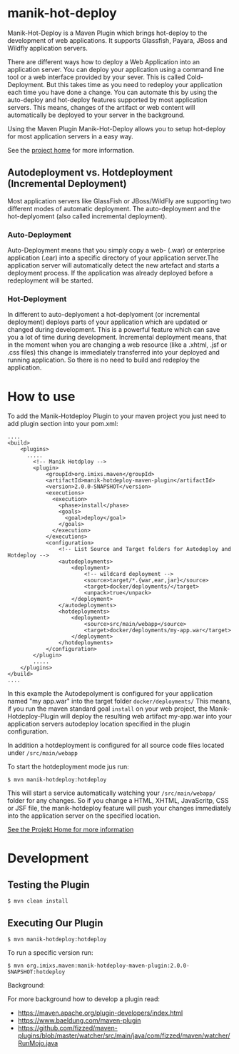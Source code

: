 # manik-hot-deploy

Manik-Hot-Deploy is a Maven Plugin which brings hot-deploy to the development of web applications. It supports Glassfish, Payara, JBoss and Wildfly application servers. 

There are different ways how to deploy a Web Application into an application server. You can deploy your application using a command line tool or a web interface provided by your sever. This is called Cold-Deployment. But this takes time as you need to redeploy your application each time you have done a change. You can automate this by using the auto-deploy and hot-deploy features supported by most application servers. This means, changes of the artifact or web content will automatically be deployed to your server in the background.

Using the Maven Plugin Manik-Hot-Deploy allows you to setup hot-deploy for most application servers in a easy way. 

See the [project home](https://manik.imixs.org/) for more information. 

## Autodeployment vs. Hotdeployment (Incremental Deployment)

Most application servers like GlassFish or JBoss/WildFly are supporting two different modes of 
automatic deployment. The auto-deployment and the hot-deplyoment (also called incremental 
deployment).

### Auto-Deployment

Auto-Deployment means that you simply copy a web- (.war) or enterprise application (.ear) 
into a specific directory of your application server.The application server will automatically detect the 
new artefact and starts a deployment process. If the application was already deployed before 
a redeployment will be started.

### Hot-Deployment

In different to auto-deplyoment a hot-deplyoment (or incremental deployment) deploys parts of your application which are updated or changed during development. This is a powerful feature which can save you a lot of time during development. 
Incremental deployment means, that in the moment when you are changing a web resource (like a .xhtml, .jsf or .css files) this change is immediately transferred into your deployed and running application. So there is no need to build and redeploy the application.


# How to use

To add the Manik-Hotdeploy Plugin to your maven project you just need to add plugin section into your pom.xml:

	....
	<build>
		<plugins>
		  .....
			<!-- Manik Hotdploy -->
			<plugin>
				<groupId>org.imixs.maven</groupId>
				<artifactId>manik-hotdeploy-maven-plugin</artifactId>
				<version>2.0.0-SNAPSHOT</version>
				<executions>
				  <execution>
				    <phase>install</phase>
				    <goals>
				      <goal>deploy</goal>
				    </goals>
				  </execution>
            	</executions>
				<configuration>
					<!-- List Source and Target folders for Autodeploy and Hotdeploy -->
					<autodeployments>
						<deployment>
							<!-- wildcard deployment -->
							<source>target/*.{war,ear,jar}</source>
							<target>docker/deployments/</target>
							<unpack>true</unpack>						
						</deployment>
					</autodeployments>
					<hotdeployments>
						<deployment>
							<source>src/main/webapp</source>
							<target>docker/deployments/my-app.war</target>
						</deployment>						
					</hotdeployments>
				</configuration>
			</plugin>
			.....
		</plugins>
	</build>
	....

In this example the Autodepolyment is configured for your application named "my app.war" into the target folder `docker/deployments/`
This means, if you run the maven standard goal `install` on your web project, the Manik-Hotdeploy-Plugin will deploy the resulting web artifact my-app.war into your application servers autodeploy location specified in the plugin configuration.

In addition a hotdeployment is configured for all source code files located under `/src/main/webapp`

To start the hotdeployment mode jus run:

	$ mvn manik-hotdeploy:hotdeploy

This will start a service automatically watching your `/src/main/webapp/` folder for any changes. So if you change a HTML, XHTML, JavaScritp, CSS or JSF file, the manik-hotdeploy feature will push your changes immediately into the application server on the specified location. 

[See the Projekt Home for more information](https://manik.imixs.org/)



# Development

## Testing the Plugin

	$ mvn clean install

## Executing Our Plugin

	$ mvn manik-hotdeploy:hotdeploy

To run a specific version run:

	$ mvn org.imixs.maven:manik-hotdeploy-maven-plugin:2.0.0-SNAPSHOT:hotdeploy
	


Background:

For more background how to develop a plugin read:

 - https://maven.apache.org/plugin-developers/index.html
 - https://www.baeldung.com/maven-plugin
 - https://github.com/fizzed/maven-plugins/blob/master/watcher/src/main/java/com/fizzed/maven/watcher/RunMojo.java
	
